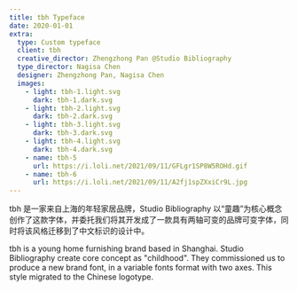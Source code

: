 ```yaml
---
title: tbh Typeface
date: 2020-01-01
extra:
  type: Custom typeface
  client: tbh
  creative_director: Zhengzhong Pan @Studio Bibliography
  type_director: Nagisa Chen
  designer: Zhengzhong Pan, Nagisa Chen
  images:
    - light: tbh-1.light.svg
      dark: tbh-1.dark.svg
    - light: tbh-2.light.svg
      dark: tbh-2.dark.svg
    - light: tbh-3.light.svg
      dark: tbh-3.dark.svg
    - light: tbh-4.light.svg
      dark: tbh-4.dark.svg
    - name: tbh-5
      url: https://i.loli.net/2021/09/11/GFLgr1SP8W5ROHd.gif
    - name: tbh-6
      url: https://i.loli.net/2021/09/11/A2fj1spZXxiCr9L.jpg
---
```


tbh 是一家来自上海的年轻家居品牌，Studio Bibliography 以“童趣”为核心概念创作了这款字体，并委托我们将其开发成了一款具有两轴可变的品牌可变字体，同时将该风格迁移到了中文标识的设计中。

tbh is a young home furnishing brand based in Shanghai. Studio Bibliography create core concept as "childhood". They commissioned us to produce a new brand font, in a variable fonts format with two axes. This style migrated to the Chinese logotype.
